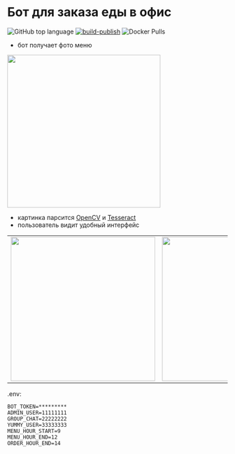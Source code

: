 # Бот для заказа еды в офис

![GitHub top language](https://img.shields.io/github/languages/top/pischule/yummy-bot) [![build-publish](https://github.com/pischule/yummy-bot/actions/workflows/docker-build-publish.yml/badge.svg)](https://github.com/pischule/yummy-bot/actions/workflows/docker-build-publish.yml) ![Docker Pulls](https://img.shields.io/docker/pulls/pischule/yummy-bot)

- бот получает фото меню
 <img src="https://user-images.githubusercontent.com/41614960/160286923-fdb716c2-b2a9-4ac1-9682-411e31dc384d.jpeg" width="350">

- картинка парсится [OpenCV](https://opencv.org/) и [Tesseract](https://github.com/tesseract-ocr/tesseract)
- пользователь видит удобный интерфейс
<table>
 <tr>
  <td> 
   <img src="https://user-images.githubusercontent.com/41614960/160935556-8779e0f9-694b-4f63-a080-fbac6a2d6a2c.jpg" width="330">
  </td>
  <td>
   <img src="https://user-images.githubusercontent.com/41614960/160935616-50fa48ef-2317-437d-a46e-21e0b8504743.jpg" width="330">
  </td>
 </tr>
</table>

.env:
```dotenv
BOT_TOKEN=*********
ADMIN_USER=11111111
GROUP_CHAT=22222222
YUMMY_USER=33333333
MENU_HOUR_START=9
MENU_HOUR_END=12
ORDER_HOUR_END=14
```
